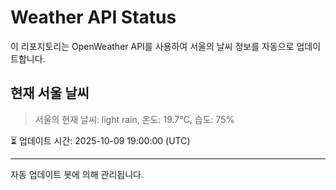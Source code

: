 
# Weather API Status

이 리포지토리는 OpenWeather API를 사용하여 서울의 날씨 정보를 자동으로 업데이트합니다.

## 현재 서울 날씨
> 서울의 현재 날씨: light rain, 온도: 19.7°C, 습도: 75%

⏳ 업데이트 시간: 2025-10-09 19:00:00 (UTC)

---
자동 업데이트 봇에 의해 관리됩니다.
